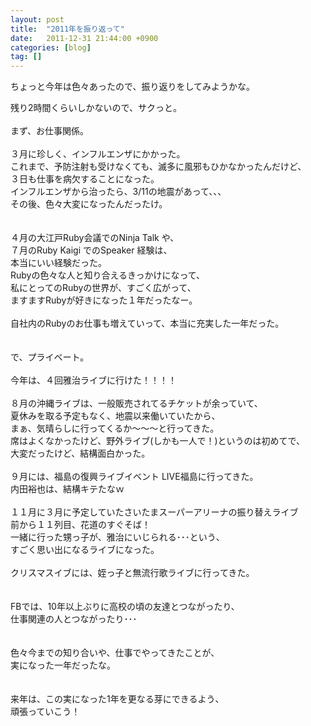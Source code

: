 ```yaml
---
layout: post
title:  "2011年を振り返って"
date:   2011-12-31 21:44:00 +0900
categories: [blog]
tag: []
---
```

ちょっと今年は色々あったので、振り返りをしてみようかな。

残り2時間くらいしかないので、サクっと。<br />
<br />
まず、お仕事関係。<br />
<br />
３月に珍しく、インフルエンザにかかった。<br />
これまで、予防注射も受けなくても、滅多に風邪もひかなかったんだけど、<br />
３日も仕事を病欠することになった。<br />
インフルエンザから治ったら、3/11の地震があって、、、<br />
その後、色々大変になったんだったけ。<br />
<br />
<br />
４月の大江戸Ruby会議でのNinja Talk や、<br />
７月のRuby Kaigi でのSpeaker 経験は、<br />
本当にいい経験だった。<br />
Rubyの色々な人と知り合えるきっかけになって、<br />
私にとってのRubyの世界が、すごく広がって、<br />
ますますRubyが好きになった１年だったなー。<br />
<br />
自社内のRubyのお仕事も増えていって、本当に充実した一年だった。<br />
<br />
<br />
で、プライベート。<br />
<br />
今年は、４回雅治ライブに行けた！！！！<br />
<br />
８月の沖縄ライブは、一般販売されてるチケットが余っていて、<br />
夏休みを取る予定もなく、地震以来働いていたから、<br />
まぁ、気晴らしに行ってくるか～～～と行ってきた。<br />
席はよくなかったけど、野外ライブ(しかも一人で！)というのは初めてで、<br />
大変だったけど、結構面白かった。<br />
<br />
９月には、福島の復興ライブイベント LIVE福島に行ってきた。<br />
内田裕也は、結構キテたなｗ<br />
<br />
１１月に３月に予定していたさいたまスーパーアリーナの振り替えライブ<br />
前から１１列目、花道のすぐそば！<br />
一緒に行った甥っ子が、雅治にいじられる･･･という、<br />
すごく思い出になるライブになった。<br />
<br />
クリスマスイブには、姪っ子と無流行歌ライブに行ってきた。<br />
<br />
<br />
FBでは、10年以上ぶりに高校の頃の友達とつながったり、<br />
仕事関連の人とつながったり･･･<br />
<br />
<br />
色々今までの知り合いや、仕事でやってきたことが、<br />
実になった一年だったな。<br />
<br />
<br />
来年は、この実になった1年を更なる芽にできるよう、<br />
頑張っていこう！
